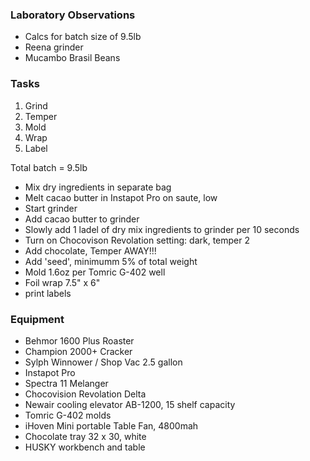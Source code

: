 ### Laboratory Observations
- Calcs for batch size of 9.5lb
- Reena grinder
- Mucambo Brasil Beans

### Tasks
1. Grind
2. Temper
3. Mold
4. Wrap
5. Label

Total batch = 9.5lb
- Mix dry ingredients in separate bag
- Melt cacao butter in Instapot Pro on saute, low
- Start grinder 
- Add cacao butter to grinder 
- Slowly add 1 ladel of dry mix ingredients to grinder per 10 seconds 
- Turn on Chocovison Revolation setting: dark, temper 2
- Add chocolate, Temper AWAY!!!
- Add 'seed', minimumm 5% of total weight
- Mold 1.6oz per Tomric G-402 well
- Foil wrap 7.5" x 6" 
- print labels

### Equipment
- Behmor 1600 Plus Roaster
- Champion 2000+ Cracker
- Sylph Winnower / Shop Vac 2.5 gallon
- Instapot Pro
- Spectra 11 Melanger
- Chocovision Revolation Delta
- Newair cooling elevator AB-1200, 15 shelf capacity
- Tomric G-402 molds
- iHoven Mini portable Table Fan, 4800mah
- Chocolate tray 32 x 30, white
- HUSKY workbench and table
